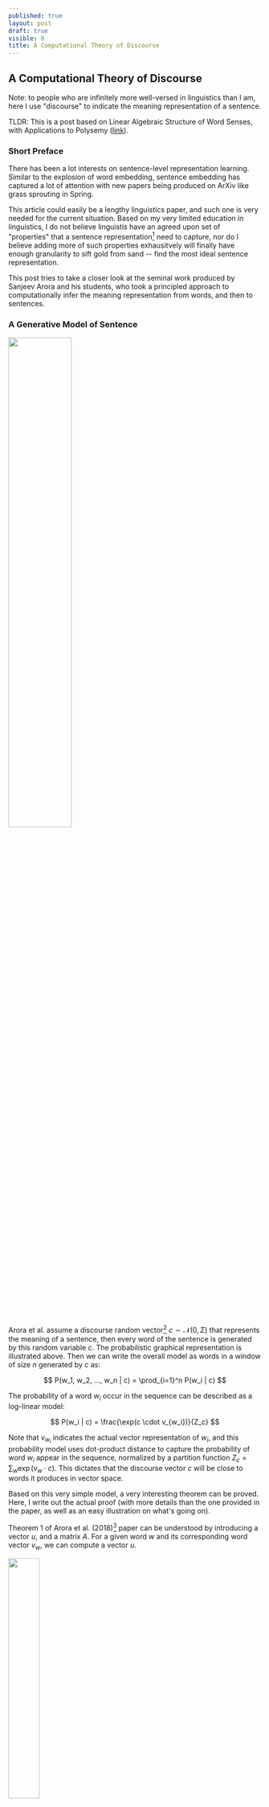 ```yaml
---
published: true
layout: post
draft: true
visible: 0
title: A Computational Theory of Discourse
---
```

## A Computational Theory of Discourse

Note: to people who are infinitely more well-versed in linguistics than I am, here I use "discourse" to indicate the meaning representation of a sentence. 

TLDR: This is a post based on Linear Algebraic Structure of Word Senses, with Applications to Polysemy ([link](https://arxiv.org/pdf/1601.03764.pdf)).

### Short Preface

There has been a lot interests on sentence-level representation learning. Similar to the explosion of word embedding, sentence embedding has captured a lot of attention with new papers being produced on ArXiv like grass sprouting in Spring. 

This article could easily be a lengthy linguistics paper, and such one is very needed for the current situation. Based on my very limited education in linguistics, I do not believe linguistis have an agreed upon set of "properties" that a sentence representation[^1] need to capture, nor do I believe adding more of such properties exhausitvely will finally have enough granularity to sift gold from sand -- find the most ideal sentence representation.

This post tries to take a closer look at the seminal work produced by Sanjeev Arora and his students, who took a principled approach to computationally infer the meaning representation from words, and then to sentences.

### A Generative Model of Sentence

<img src="https://github.com/windweller/windweller.github.io/blob/master/images/discourse-graph.png?raw=true" style="width:50%">

Arora et al. assume a discourse random vector[^2]  $c \sim \mathcal{N}(0, \Sigma)$ that represents the meaning of a sentence,  then every word of the sentence is generated by this random variable $c$. The probabilistic graphical representation is illustrated above. Then we can write the overall model as words in a window of size $n$ generated by $c$ as:

$$
P(w_1, w_2, ..., w_n | c) = \prod_{i=1}^n P(w_i | c)
$$

The probability of a word $w_i$ occur in the sequence can be described as a log-linear model:

$$
P(w_i | c) = \frac{\exp(c \cdot v_{w_i})}{Z_c}
$$

Note that $v_{w_i}$ indicates the actual vector representation of $w_i$, and this probability model uses dot-product distance to capture the probability of word $w_i$ appear in the sequence, normalized by a partition function $Z_c = \sum_w \exp(v_w \cdot c)$. This dictates that the discourse vector $c$ will be close to words it produces in vector space.

Based on this very simple model, a very interesting theorem can be proved. Here, I write out the actual proof (with more details than the one provided in the paper, as well as an easy illustration on what's going on).

Theorem 1 of Arora et al. (2018)[^3] paper can be understood by introducing a vector $u​$, and a matrix $A​$.  For a given word $w​$ and its corresponding word vector $v_w​$, we can compute a vector $u​$. 

<img src="https://github.com/windweller/windweller.github.io/blob/master/images/discourse-theorem1-u.jpg?raw=true" style="width:35%">

For this word $w$, it must appear in different spans of words across the entire document. A random variable of a window of n words can be introduced as $s$. Computationally, the vector $u$ for the word $w$ can be computed as follow:

$$
u = \frac{1}{k} \sum_{s \in \{s_1, ..., s_k\}} \frac{1}{n} \sum_{w_i \in s} v_{w_i}
$$

To even make this statement simpler, assume the above figure represents a tensor $S \in \mathcal{R}^{n \times k \times |v\_{w_i}|}$, we can easily run the following Tensorflow operation to obtain $u$: `u = tf.reduce_mean(tf.reduce_mean(S, axis=0), axis=1)`. After knowing how $u$ is computed, then we can understand Theorem 1:

$$
v_w = A u
$$

For any word, if we compute the corresponding vector $u​$, the word embedding of this word can be obtained through a linear transformation (matrix multiplication) by a fixed matrix $A​$. 

### Application to Word Senses

### Relations to Language Modeling

[^1]: In the scope of this post, we can assume it's an embedding. This is a very narrow interpretation that is ignoring decades of linguistic work on sentence representations. Interested readers can take a look at Kemp's Discourse Representation Theory framework.
[^2]: In most of Arora et al.'s work, "sentence meaning", "discourse", and "context" are used almost interchangeably. They all refer to a vector representation of a span of words, usually within a fixed window.
[^3]:Linear Algebraic Structure of Word Senses, with Applications to Polysemy.
